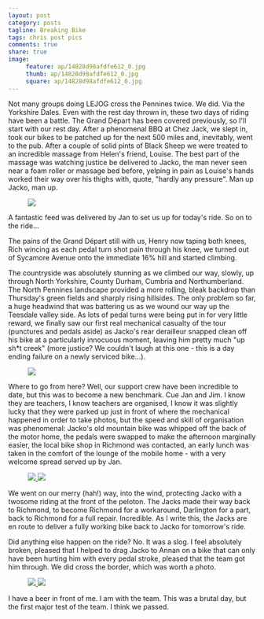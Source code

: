 ```yaml
---
layout: post
category: posts
tagline: Breaking Bike
tags: chris post pics
comments: true
share: true
image: 
     feature: ap/14828d98afdfe612_0.jpg
     thumb: ap/14828d98afdfe612_0.jpg
     square: ap/14828d98afdfe612_0.jpg
---
```

Not many groups doing LEJOG cross the Pennines twice. We did. Via the
Yorkshire Dales. Even with the rest day thrown in, these two days of riding
have been a battle. The Grand Départ has been covered previously, so I'll
start with our rest day. After a phenomenal BBQ at Chez Jack, we slept in,
took our bikes to be patched up for the next 500 miles and, inevitably,
went to the pub. After a couple of solid pints of Black Sheep we were
treated to an incredible massage from Helen's friend, Louise. The best part
of the massage was watching justice be delivered to Jacko, the man never
seen near a foam roller or massage bed before, yelping in pain as Louise's
hands worked their way over his thighs with, quote, "hardly any pressure".
Man up Jacko, man up.

<figure>
<a href="/images/ap/standard/1482dfc145aaa587_1.jpg">
<img src="/images/ap/standard/1482dfc145aaa587_1.jpg">
</a></figure>

A fantastic feed was delivered by Jan to set us up for today's ride. So on
to the ride...

The pains of the Grand Départ still with us, Henry now taping both knees,
Rich wincing as each pedal turn shot pain through his knee, we turned out
of Sycamore Avenue onto the immediate 16% hill and started climbing.

The countryside was absolutely stunning as we climbed our way, slowly, up
through North Yorkshire, County Durham, Cumbria and Northumberland. The
North Pennines landscape provided a more  rolling, bleak backdrop than
Thursday's green fields and sharply rising hillsides. The only problem so
far, a huge headwind that was battering us as we wound our way up the
Teesdale valley side. As lots of pedal turns were being put in for very
little reward, we finally saw our first real mechanical casualty of the
tour (punctures and pedals aside) as Jacko's rear derailleur snapped clean
off his bike at a particularly innocuous moment, leaving him pretty much
"up sh*t creek" (more justice? We couldn't laugh at this one - this is a
day ending failure on a newly serviced bike...).

<figure>
<a href="/images/ap/standard/1482dc97c78a4b4c_4.jpg">
<img src="/images/ap/standard/1482dc97c78a4b4c_4.jpg">
</a></figure>

Where to go from here?
Well, our support crew have been incredible to date, but this was to become
a new benchmark. Cue Jan and Jim. I know they are teachers, I know teachers
are organised, I know it was slightly lucky that they were parked up just
in front of where the mechanical happened in order to take photos, but the
speed and skill of organisation was phenomenal:  Jacko's old mountain bike
was whipped off the back of the motor home, the pedals were swapped to make
the afternoon marginally easier, the local bike shop in Richmond was
contacted, an early lunch was taken in the comfort of the lounge of the
mobile home - with a very welcome spread served up by Jan.  

<figure class="half">
<a href="/images/ap/standard/1482dc97c78a4b4c_3.jpg">
<img src="/images/ap/standard/1482dc97c78a4b4c_3.jpg">
</a>
<a href="/images/ap/standard/1482dfc145aaa587_0.jpg">
<img src="/images/ap/standard/1482dfc145aaa587_0.jpg">
</a>
</figure>

We went on our merry (hah!) way, into the wind, protecting Jacko with a twosome riding at
the front of the peloton. The Jacks made their way back to Richmond, to
become Richmond for a workaround, Darlington for a part, back to Richmond
for a full repair. Incredible. As I write this, the Jacks are en route to
deliver a fully working bike back to Jacko for tomorrow's ride.

Did anything else happen on the ride? No. It was a slog. I feel absolutely
broken, pleased that I helped to drag Jacko to Annan on a bike that can
only have been hurting him with every pedal stroke, pleased that the team
got him through. We did cross the border, which was worth a photo. 

<figure class="half">
<a href="/images/ap/standard/1482ac5cfc11da20_0.jpg">
<img src="/images/ap/standard/1482ac5cfc11da20_0.jpg">
</a>
<a href="/images/ap/standard/1482dc97c78a4b4c_2.jpg">
<img src="/images/ap/standard/1482dc97c78a4b4c_2.jpg">
</a>
</figure>

I have
a beer in front of me. I am with the team. This was a brutal day, but the
first major test of the team. I think we passed.
